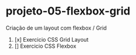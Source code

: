 # projeto-05-flexbox-grid
Criação de um layout com flexbox / Grid

1) [x] Exercicio CSS Grid Layout
2) [] Exercicio CSS Flexbox
